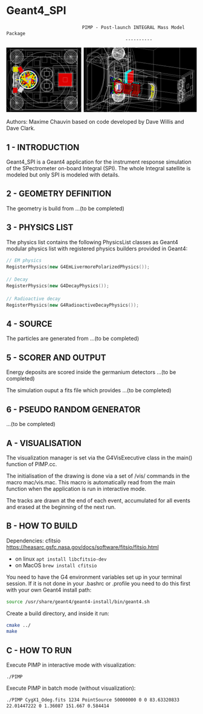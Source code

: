 # Geant4_SPI

                                PIMP - Post-launch INTEGRAL Mass Model Package
                                                ----------
![PIMP](top_side_view.png)

Authors: Maxime Chauvin
based on code developed by Dave Willis and Dave Clark.

## 1 - INTRODUCTION

Geant4_SPI is a Geant4 application for the instrument response simulation of 
the SPectrometer on-board Integral (SPI). The whole Integral satellite is 
modeled but only SPI is modeled with details.

## 2 - GEOMETRY DEFINITION

The geometry is build from ...(to be completed)

## 3 - PHYSICS LIST

The physics list contains the following PhysicsList classes as Geant4 
modular physics list with registered physics builders provided in Geant4:
```c++
// EM physics
RegisterPhysics(new G4EmLivermorePolarizedPhysics());

// Decay
RegisterPhysics(new G4DecayPhysics());

// Radioactive decay
RegisterPhysics(new G4RadioactiveDecayPhysics());
```

## 4 - SOURCE

The particles are generated from ...(to be completed)

## 5 - SCORER AND OUTPUT

Energy deposits are scored inside the germanium detectors ...(to be completed)

The simulation ouput a fits file which provides ...(to be completed)

## 6 - PSEUDO RANDOM GENERATOR

...(to be completed)

## A - VISUALISATION

The visualization manager is set via the G4VisExecutive class in the main() 
function of PIMP.cc.

The initialisation of the drawing is done via a set of /vis/ commands in the 
macro mac/vis.mac. This macro is automatically read from the main function when 
the application is run in interactive mode.

The tracks are drawn at the end of each event, accumulated for 
all events and erased at the beginning of the next run.

## B - HOW TO BUILD

Dependencies: cfitsio https://heasarc.gsfc.nasa.gov/docs/software/fitsio/fitsio.html
- on linux `apt install libcfitsio-dev`
- on MacOS `brew install cfitsio`

You need to have the G4 environment variables set up in your terminal session. 
If it is not done in your .bashrc or .profile you need to do this first 
with your own Geant4 install path:
```bash
source /usr/share/geant4/geant4-install/bin/geant4.sh
```
Create a build directory, and inside it run:
```bash
cmake ../
make
```

## C - HOW TO RUN

Execute PIMP in interactive mode with visualization:
```
./PIMP
```

Execute PIMP in batch mode (without visualization):
```
./PIMP CygX1_Odeg.fits 1234 PointSource 50000000 0 0 83.63320833 22.01447222 0 1.36087 151.667 0.584414
```
